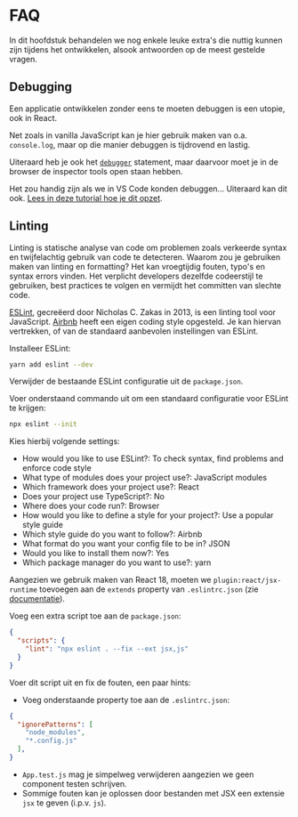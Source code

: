 # FAQ

In dit hoofdstuk behandelen we nog enkele leuke extra's die nuttig kunnen zijn tijdens het ontwikkelen, alsook antwoorden
op de meest gestelde vragen.

## Debugging

Een applicatie ontwikkelen zonder eens te moeten debuggen is een utopie, ook in React.

Net zoals in vanilla JavaScript kan je hier gebruik maken van o.a. `console.log`, maar op die manier debuggen is tijdrovend en lastig.

Uiteraard heb je ook het [`debugger`](https://developer.mozilla.org/en-US/docs/Web/JavaScript/Reference/Statements/debugger?retiredLocale=nl ':ignore') statement, maar daarvoor moet je in de browser de inspector tools open staan hebben.

Het zou handig zijn als we in VS Code konden debuggen... Uiteraard kan dit ook. [Lees in deze tutorial hoe je dit opzet](https://profy.dev/article/debug-react-vscode ':ignore').

## Linting

Linting is statische analyse van code om problemen zoals verkeerde syntax en twijfelachtig gebruik van code te detecteren. Waarom zou je gebruiken maken van linting en formatting? Het kan vroegtijdig fouten, typo's en syntax errors vinden. Het verplicht developers dezelfde codeerstijl te gebruiken, best practices te volgen en vermijdt het committen van slechte code.

[ESLint](https://github.com/eslint/eslint ':ignore'), gecreëerd door Nicholas C. Zakas in 2013, is een linting tool voor JavaScript. [Airbnb](https://github.com/airbnb/javascript ':ignore') heeft een eigen coding style opgesteld. Je kan hiervan vertrekken, of van de standaard aanbevolen instellingen van ESLint.

Installeer ESLint:

```bash
yarn add eslint --dev
```

Verwijder de bestaande ESLint configuratie uit de `package.json`.

Voer onderstaand commando uit om een standaard configuratie voor ESLint te krijgen:

```bash
npx eslint --init
```

Kies hierbij volgende settings:

- How would you like to use ESLint?: To check syntax, find problems and enforce code style
- What type of modules does your project use?: JavaScript modules
- Which framework does your project use?: React
- Does your project use TypeScript?: No
- Where does your code run?: Browser
- How would you like to define a style for your project?: Use a popular style guide
- Which style guide do you want to follow?: Airbnb
- What format do you want your config file to be in? JSON
- Would you like to install them now?: Yes
- Which package manager do you want to use?: yarn

Aangezien we gebruik maken van React 18, moeten we `plugin:react/jsx-runtime` toevoegen aan de `extends` property van `.eslintrc.json` (zie [documentatie](https://github.com/jsx-eslint/eslint-plugin-react#configuration-legacy-eslintrc)).

Voeg een extra script toe aan de `package.json`:

```json
{
  "scripts": {
    "lint": "npx eslint . --fix --ext jsx,js"
  }
}
```

Voer dit script uit en fix de fouten, een paar hints:

- Voeg onderstaande property toe aan de `.eslintrc.json`:

```json
{
  "ignorePatterns": [
    "node_modules",
    "*.config.js"
  ],
}
```

- `App.test.js` mag je simpelweg verwijderen aangezien we geen component testen schrijven.
- Sommige fouten kan je oplossen door bestanden met JSX een extensie `jsx` te geven (i.p.v. `js`).
